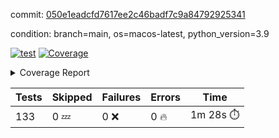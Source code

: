 commit: [050e1eadcfd7617ee2c46badf7c9a84792925341](https://github.com/rcmdnk/homebrew-file/tree/050e1eadcfd7617ee2c46badf7c9a84792925341)

condition: branch=main, os=macos-latest, python_version=3.9

[![test](https://github.com/rcmdnk/homebrew-file/actions/workflows/test.yml/badge.svg)](https://github.com/rcmdnk/homebrew-file/actions/runs/14930491338)
<a href="https://github.com/rcmdnk/homebrew-file/blob/050e1eadcfd7617ee2c46badf7c9a84792925341/README.md"><img alt="Coverage" src="https://img.shields.io/badge/Coverage-0%25-red.svg" /></a><details><summary>Coverage Report </summary><table><tr><th>File</th><th>Stmts</th><th>Miss</th><th>Cover</th><th>Missing</th></tr><tbody><tr><td colspan="5"><b>src/brew_file</b></td></tr><tr><td>&nbsp; &nbsp;<a href="https://github.com/rcmdnk/homebrew-file/blob/050e1eadcfd7617ee2c46badf7c9a84792925341/src/brew_file/__init__.py">\_\_init\_\_.py</a></td><td>3</td><td>3</td><td>0%</td><td><a href="https://github.com/rcmdnk/homebrew-file/blob/050e1eadcfd7617ee2c46badf7c9a84792925341/src/brew_file/__init__.py#L1-L4">1&ndash;4</a></td></tr><tr><td>&nbsp; &nbsp;<a href="https://github.com/rcmdnk/homebrew-file/blob/050e1eadcfd7617ee2c46badf7c9a84792925341/src/brew_file/brew_file.py">brew_file.py</a></td><td>1287</td><td>1287</td><td>0%</td><td><a href="https://github.com/rcmdnk/homebrew-file/blob/050e1eadcfd7617ee2c46badf7c9a84792925341/src/brew_file/brew_file.py#L1-L2416">1&ndash;2416</a></td></tr><tr><td>&nbsp; &nbsp;<a href="https://github.com/rcmdnk/homebrew-file/blob/050e1eadcfd7617ee2c46badf7c9a84792925341/src/brew_file/brew_helper.py">brew_helper.py</a></td><td>243</td><td>243</td><td>0%</td><td><a href="https://github.com/rcmdnk/homebrew-file/blob/050e1eadcfd7617ee2c46badf7c9a84792925341/src/brew_file/brew_helper.py#L1-L414">1&ndash;414</a></td></tr><tr><td>&nbsp; &nbsp;<a href="https://github.com/rcmdnk/homebrew-file/blob/050e1eadcfd7617ee2c46badf7c9a84792925341/src/brew_file/brew_info.py">brew_info.py</a></td><td>425</td><td>425</td><td>0%</td><td><a href="https://github.com/rcmdnk/homebrew-file/blob/050e1eadcfd7617ee2c46badf7c9a84792925341/src/brew_file/brew_info.py#L1-L636">1&ndash;636</a></td></tr><tr><td>&nbsp; &nbsp;<a href="https://github.com/rcmdnk/homebrew-file/blob/050e1eadcfd7617ee2c46badf7c9a84792925341/src/brew_file/info.py">info.py</a></td><td>11</td><td>11</td><td>0%</td><td><a href="https://github.com/rcmdnk/homebrew-file/blob/050e1eadcfd7617ee2c46badf7c9a84792925341/src/brew_file/info.py#L1-L17">1&ndash;17</a></td></tr><tr><td>&nbsp; &nbsp;<a href="https://github.com/rcmdnk/homebrew-file/blob/050e1eadcfd7617ee2c46badf7c9a84792925341/src/brew_file/main.py">main.py</a></td><td>170</td><td>170</td><td>0%</td><td><a href="https://github.com/rcmdnk/homebrew-file/blob/050e1eadcfd7617ee2c46badf7c9a84792925341/src/brew_file/main.py#L1-L702">1&ndash;702</a></td></tr><tr><td>&nbsp; &nbsp;<a href="https://github.com/rcmdnk/homebrew-file/blob/050e1eadcfd7617ee2c46badf7c9a84792925341/src/brew_file/utils.py">utils.py</a></td><td>70</td><td>70</td><td>0%</td><td><a href="https://github.com/rcmdnk/homebrew-file/blob/050e1eadcfd7617ee2c46badf7c9a84792925341/src/brew_file/utils.py#L1-L134">1&ndash;134</a></td></tr><tr><td><b>TOTAL</b></td><td><b>2209</b></td><td><b>2209</b></td><td><b>0%</b></td><td>&nbsp;</td></tr></tbody></table></details>

| Tests | Skipped | Failures | Errors | Time |
| ----- | ------- | -------- | -------- | ------------------ |
| 133 | 0 :zzz: | 0 :x: | 0 :fire: | 1m 28s :stopwatch: |

